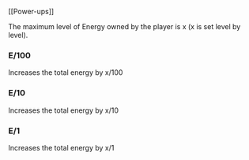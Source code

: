 [[Power-ups]]

The maximum level of Energy owned by the player is x (x is set level by level).

### E/100
Increases the total energy by x/100

### E/10
Increases the total energy by x/10

### E/1
Increases the total energy by x/1